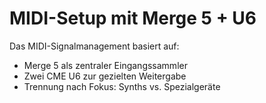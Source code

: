 # MIDI-Setup mit Merge 5 + U6

Das MIDI-Signalmanagement basiert auf:
- Merge 5 als zentraler Eingangssammler
- Zwei CME U6 zur gezielten Weitergabe
- Trennung nach Fokus: Synths vs. Spezialgeräte